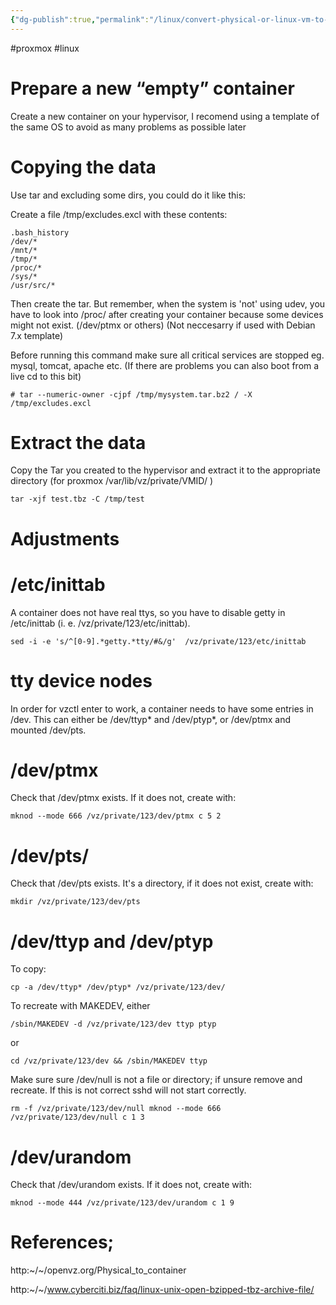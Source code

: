 ```yaml
---
{"dg-publish":true,"permalink":"/linux/convert-physical-or-linux-vm-to-open-vz-container/","tags":["public"],"noteIcon":"1","created":"2024-08-03T14:52:59.300+02:00","updated":"2023-01-19T14:52:01.000+01:00"}
---
```


#proxmox #linux 

# Prepare a new “empty” container 

Create a new container on your hypervisor, I recomend using a template of the same OS to avoid as many problems as possible later



# Copying the data 

Use tar and excluding some dirs, you could do it like this:

Create a file /tmp/excludes.excl with these contents:

```
.bash_history
/dev/*
/mnt/*
/tmp/*
/proc/*
/sys/*
/usr/src/*
```

Then create the tar. But remember, when the system is 'not' using udev, you have to look into /proc/ after creating your container because some devices might not exist. (/dev/ptmx or others) (Not neccesarry if used with Debian 7.x template)

Before running this command make sure all critical services are stopped eg. mysql, tomcat, apache etc. (If there are problems you can also boot from a live cd to this bit)

```
# tar --numeric-owner -cjpf /tmp/mysystem.tar.bz2 / -X /tmp/excludes.excl
```


# Extract the data 

Copy the Tar you created to the hypervisor and extract it to the appropriate directory (for proxmox /var/lib/vz/private/VMID/ )

```
tar -xjf test.tbz -C /tmp/test
```

# Adjustments 


# /etc/inittab 

A container does not have real ttys, so you have to disable getty in /etc/inittab (i. e. /vz/private/123/etc/inittab).

`sed -i -e 's/^[0-9].*getty.*tty/#&/g'  /vz/private/123/etc/inittab`


# tty device nodes 

In order for vzctl enter to work, a container needs to have some entries in /dev. This can either be /dev/ttyp* and /dev/ptyp*, or /dev/ptmx and mounted /dev/pts.

# /dev/ptmx

Check that /dev/ptmx exists. If it does not, create with:

`mknod --mode 666 /vz/private/123/dev/ptmx c 5 2
`

# /dev/pts/

Check that /dev/pts exists. It's a directory, if it does not exist, create with:

`mkdir /vz/private/123/dev/pts
`

# /dev/ttyp and /dev/ptyp
 

To copy:

`cp -a /dev/ttyp* /dev/ptyp* /vz/private/123/dev/
`

To recreate with MAKEDEV, either

`/sbin/MAKEDEV -d /vz/private/123/dev ttyp ptyp
`

or

`cd /vz/private/123/dev && /sbin/MAKEDEV ttyp`


Make sure sure /dev/null is not a file or directory; if unsure remove and recreate. If this is not correct sshd will not start correctly.

`rm -f /vz/private/123/dev/null
mknod --mode 666 /vz/private/123/dev/null c 1 3
`

# /dev/urandom 

Check that /dev/urandom exists. If it does not, create with:

`mknod --mode 444 /vz/private/123/dev/urandom c 1 9`


# References; 

http:~/~/openvz.org/Physical_to_container

http:~/~/www.cyberciti.biz/faq/linux-unix-open-bzipped-tbz-archive-file/